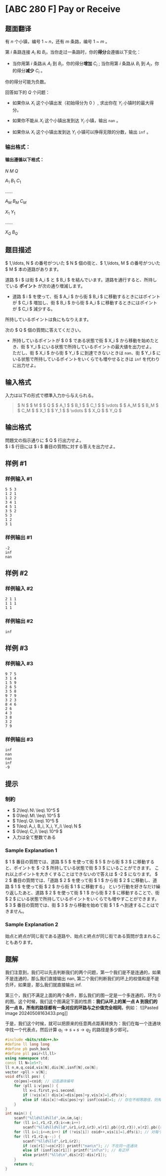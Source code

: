 # [ABC 280 F] Pay or Receive

## 题面翻译

有 $n$ 个小镇，编号 $1$ ~ $n$，还有 $m$ 条路，编号 $1$ ~ $m$ 。

第 $i$ 条路连接 ${A_i}$ 和 ${B_i}$，当你走过一条路时，你的**得分**会遵循以下变化：

+ 当你用第 $i$ 条路从 ${A_i}$ 到 ${B_i}$，你的得分**增加** ${C_i}$ ; 当你用第 $i$ 条路从 ${B_i}$ 到 ${A_i}$，你的得分**减少** ${C_i}$ 。

你的得分可能为负数。

回答如下的 $Q$ 个问题：

+ 如果你从 ${X_i}$ 这个小镇出发（初始得分为 $0$ ）, 求出你在 ${Y_i}$ 小镇时的最大得分。

+ 如果你不能从 ${X_i}$ 这个小镇出发到达 ${Y_i}$ 小镇，输出 ```nan``` 。

+ 如果你从 ${X_i}$ 这个小镇出发到达 ${Y_i}$ 小镇可以挣得无限的分数，输出 ```inf``` 。

### 输出格式：

#### 输出遵循以下格式：

$N$ $M$ $Q$

${A_1}$ ${B_1}$ ${C_1}$

……

${A_M}$ ${B_M}$ ${C_M}$

${X_1}$ ${Y_1}$

……

${X_Q}$ ${B_Q}$

## 题目描述

[problemUrl]: https://atcoder.jp/contests/abc280/tasks/abc280_f

$ 1,\ldots, N $ の番号がついた $ N $ 個の街と、$ 1,\ldots, M $ の番号がついた $ M $ 本の道路があります。

道路 $ i $ は街 $ A_i $ と $ B_i $ を結んでいます。道路を通行すると、所持している **ポイント** が次の通り増減します。

- 道路 $ i $ を使って、街 $ A_i $ から街 $ B_i $ に移動するときにはポイントが $ C_i $ 増加し、街 $ B_i $ から街 $ A_i $ に移動するときにはポイントが $ C_i $ 減少する。
 
所持しているポイントは負にもなりえます。

次の $ Q $ 個の質問に答えてください。

- 所持しているポイントが $ 0 $ である状態で街 $ X_i $ から移動を始めたとき、街 $ Y_i $ にいる状態で所持しているポイントの最大値を出力せよ。  
   ただし、街 $ X_i $ から街 $ Y_i $ に到達できないときは `nan`、街 $ Y_i $ にいる状態で所持しているポイントをいくらでも増やせるときは `inf` を代わりに出力せよ。

## 输入格式

入力は以下の形式で標準入力から与えられる。

> $ N $ $ M $ $ Q $ $ A_1 $ $ B_1 $ $ C_1 $ $ \vdots $ $ A_M $ $ B_M $ $ C_M $ $ X_1 $ $ Y_1 $ $ \vdots $ $ X_Q $ $ Y_Q $

## 输出格式

問題文の指示通りに $ Q $ 行出力せよ。  
 $ i $ 行目には $ i $ 番目の質問に対する答えを出力せよ。

## 样例 #1

### 样例输入 #1

```
5 5 3
1 2 1
1 2 2
3 4 1
4 5 1
3 5 2
5 3
1 2
3 1
```

### 样例输出 #1

```
-2
inf
nan
```

## 样例 #2

### 样例输入 #2

```
2 1 1
1 1 1
1 1
```

### 样例输出 #2

```
inf
```

## 样例 #3

### 样例输入 #3

```
9 7 5
3 1 4
1 5 9
2 6 5
3 5 8
9 7 9
3 2 3
8 4 6
2 6
4 3
3 8
3 2
7 9
```

### 样例输出 #3

```
inf
nan
nan
inf
-9
```

## 提示

### 制約

- $ 2\leq\ N\ \leq\ 10^5 $
- $ 0\leq\ M\ \leq\ 10^5 $
- $ 1\leq\ Q\ \leq\ 10^5 $
- $ 1\leq\ A_i, B_i, X_i, Y_i\ \leq\ N $
- $ 0\leq\ C_i\ \leq\ 10^9 $
- 入力は全て整数である
 
### Sample Explanation 1

$ 1 $ 番目の質問では、道路 $ 5 $ を使って街 $ 5 $ から街 $ 3 $ に移動すると、ポイントを $ -2 $ 所持している状態で街 $ 3 $ にいることができます。 これ以上ポイントを大きくすることはできないので答えは $ -2 $ になります。 $ 2 $ 番目の質問では、「道路 $ 2 $ を使って街 $ 1 $ から街 $ 2 $ に移動し、道路 $ 1 $ を使って街 $ 2 $ から街 $ 1 $ に移動する」 という行動を好きなだけ繰り返したあと、道路 $ 2 $ を使って街 $ 1 $ から街 $ 2 $ に移動することで、街 $ 2 $ にいる状態で所持しているポイントをいくらでも増やすことができます。 $ 3 $ 番目の質問では、街 $ 3 $ から移動を始めて街 $ 1 $ へ到達することはできません。

### Sample Explanation 2

始点と終点が同じ街である道路や、始点と終点が同じ街である質問が含まれることもあります。

## 题解
我们注意到，我们可以先去判断我们的两个问题，第一个我们是不是连通的，如果不是连通的，那么我们直接输出 nan, 第二个我们判断我们的环上的权值和是不是负环，如果是，那么我们就直接输出 inf.

第三个，我们不满足上面的两个条件，那么我们的图一定是一个多连通的，环为 0 的图。这个时候，我们这个图满足下面的性质：**我们从环上的某一点 A 到我们的另一点 B，所有的路径都有一条对应的环路与之价值完全相同**，例如：
![[Pasted image 20240508163433.png]]

于是，我们这个时候，就可以把原来的任意两点距离转换为：我们在每一个连通块中找一个代表点，然后计算 $q_{1}\to s+s\to q_{2}$ 的路径是多少即可。

```cpp
#include <bits/stdc++.h>
#define ll long long
#define pb push_back
#define pll pair<ll,ll>
using namespace std;
const ll N=1e5+7;
ll n,m,q,coid,vis[N],dis[N],isnf[N],co[N];
vector <pll > v[N];
void dfs(ll pos) {
	co[pos]=coid; // 记连通块编号
	for (pll i:v[pos]) {
		ll x=i.first,y=i.second;
		if (!vis[x]) dis[x]=dis[pos]+y,vis[x]=1,dfs(x);
		else if (dis[x]!=dis[pos]+y) isnf[coid]=1; // 存在不相等路径，则有正环，注意这个时候还不能直接退出，你连通块编号还没记完呐
	}
}
int main() {
	scanf("%lld%lld%lld",&n,&m,&q);
	for (ll i=1,r1,r2,r3;i<=m;i++)
		scanf("%lld%lld%lld",&r1,&r2,&r3),v[r1].pb({r2,r3}),v[r2].pb({r1,-r3});
	for (ll i=1;i<=n;i++) if (!vis[i]) coid++,vis[i]=1,dfs(i); // 对每个连通块搜索
	for (ll r1,r2;q--;) {
		scanf("%lld%lld",&r1,&r2);
		if (co[r1]!=co[r2]) printf("nan\n"); // 不在同一连通块
		else if (isnf[co[r1]]) printf("inf\n"); // 有正环
		else printf("%lld\n",dis[r2]-dis[r1]);
	}
	return 0;
}
```
